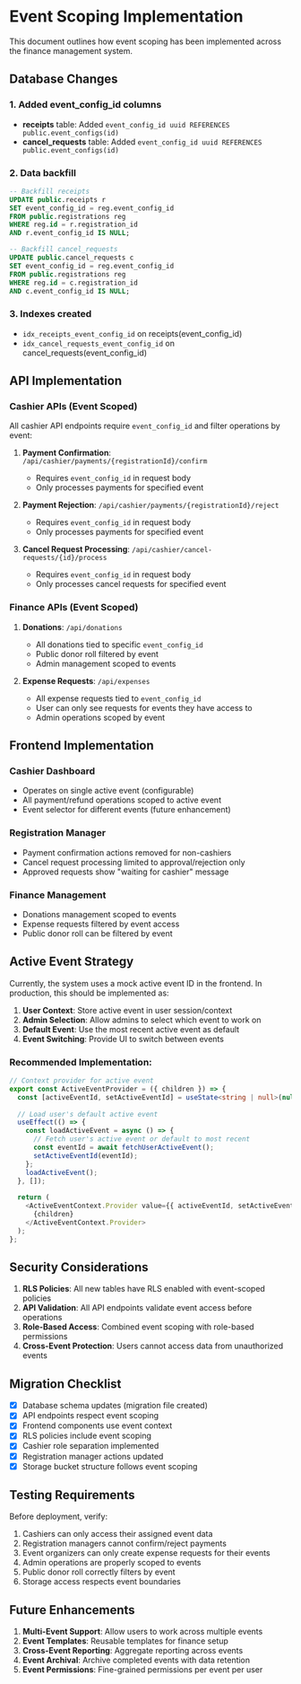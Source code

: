 # Event Scoping Implementation

This document outlines how event scoping has been implemented across the finance management system.

## Database Changes

### 1. Added event_config_id columns
- **receipts** table: Added `event_config_id uuid REFERENCES public.event_configs(id)`
- **cancel_requests** table: Added `event_config_id uuid REFERENCES public.event_configs(id)`

### 2. Data backfill
```sql
-- Backfill receipts
UPDATE public.receipts r 
SET event_config_id = reg.event_config_id 
FROM public.registrations reg 
WHERE reg.id = r.registration_id 
AND r.event_config_id IS NULL;

-- Backfill cancel_requests
UPDATE public.cancel_requests c 
SET event_config_id = reg.event_config_id 
FROM public.registrations reg 
WHERE reg.id = c.registration_id 
AND c.event_config_id IS NULL;
```

### 3. Indexes created
- `idx_receipts_event_config_id` on receipts(event_config_id)
- `idx_cancel_requests_event_config_id` on cancel_requests(event_config_id)

## API Implementation

### Cashier APIs (Event Scoped)
All cashier API endpoints require `event_config_id` and filter operations by event:

1. **Payment Confirmation**: `/api/cashier/payments/{registrationId}/confirm`
   - Requires `event_config_id` in request body
   - Only processes payments for specified event

2. **Payment Rejection**: `/api/cashier/payments/{registrationId}/reject`
   - Requires `event_config_id` in request body
   - Only processes payments for specified event

3. **Cancel Request Processing**: `/api/cashier/cancel-requests/{id}/process`
   - Requires `event_config_id` in request body
   - Only processes cancel requests for specified event

### Finance APIs (Event Scoped)

1. **Donations**: `/api/donations`
   - All donations tied to specific `event_config_id`
   - Public donor roll filtered by event
   - Admin management scoped to events

2. **Expense Requests**: `/api/expenses`
   - All expense requests tied to `event_config_id`
   - User can only see requests for events they have access to
   - Admin operations scoped by event

## Frontend Implementation

### Cashier Dashboard
- Operates on single active event (configurable)
- All payment/refund operations scoped to active event
- Event selector for different events (future enhancement)

### Registration Manager
- Payment confirmation actions removed for non-cashiers
- Cancel request processing limited to approval/rejection only
- Approved requests show "waiting for cashier" message

### Finance Management
- Donations management scoped to events
- Expense requests filtered by event access
- Public donor roll can be filtered by event

## Active Event Strategy

Currently, the system uses a mock active event ID in the frontend. In production, this should be implemented as:

1. **User Context**: Store active event in user session/context
2. **Admin Selection**: Allow admins to select which event to work on
3. **Default Event**: Use the most recent active event as default
4. **Event Switching**: Provide UI to switch between events

### Recommended Implementation:
```typescript
// Context provider for active event
export const ActiveEventProvider = ({ children }) => {
  const [activeEventId, setActiveEventId] = useState<string | null>(null);
  
  // Load user's default active event
  useEffect(() => {
    const loadActiveEvent = async () => {
      // Fetch user's active event or default to most recent
      const eventId = await fetchUserActiveEvent();
      setActiveEventId(eventId);
    };
    loadActiveEvent();
  }, []);
  
  return (
    <ActiveEventContext.Provider value={{ activeEventId, setActiveEventId }}>
      {children}
    </ActiveEventContext.Provider>
  );
};
```

## Security Considerations

1. **RLS Policies**: All new tables have RLS enabled with event-scoped policies
2. **API Validation**: All API endpoints validate event access before operations
3. **Role-Based Access**: Combined event scoping with role-based permissions
4. **Cross-Event Protection**: Users cannot access data from unauthorized events

## Migration Checklist

- [x] Database schema updates (migration file created)
- [x] API endpoints respect event scoping
- [x] Frontend components use event context
- [x] RLS policies include event scoping
- [x] Cashier role separation implemented
- [x] Registration manager actions updated
- [x] Storage bucket structure follows event scoping

## Testing Requirements

Before deployment, verify:
1. Cashiers can only access their assigned event data
2. Registration managers cannot confirm/reject payments
3. Event organizers can only create expense requests for their events
4. Admin operations are properly scoped to events
5. Public donor roll correctly filters by event
6. Storage access respects event boundaries

## Future Enhancements

1. **Multi-Event Support**: Allow users to work across multiple events
2. **Event Templates**: Reusable templates for finance setup
3. **Cross-Event Reporting**: Aggregate reporting across events
4. **Event Archival**: Archive completed events with data retention
5. **Event Permissions**: Fine-grained permissions per event per user